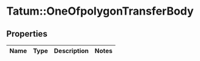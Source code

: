 # Tatum::OneOfpolygonTransferBody

## Properties
Name | Type | Description | Notes
------------ | ------------- | ------------- | -------------

